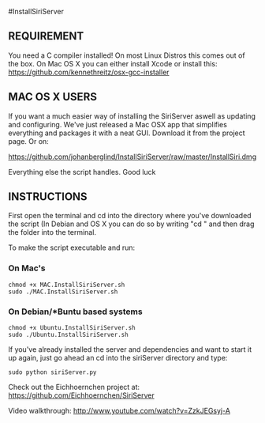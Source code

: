 #InstallSiriServer

## REQUIREMENT
You need a C compiler installed! On most Linux Distros this comes out of the box.
On Mac OS X you can either install Xcode or install this:
https://github.com/kennethreitz/osx-gcc-installer

## MAC OS X USERS

If you want a much easier way of installing the SiriServer aswell as updating and configuring. We've just released
a Mac OSX app that simplifies everything and packages it with a neat GUI. Download it from the project page. Or on:

https://github.com/johanberglind/InstallSiriServer/raw/master/InstallSiri.dmg

Everything else the script handles. Good luck

## INSTRUCTIONS

First open the terminal and cd into the directory where you've downloaded
the script (In Debian and OS X you can do so by writing "cd " and then
drag the folder into the terminal.

To make the script executable and run:

### On Mac's

    chmod +x MAC.InstallSiriServer.sh
    sudo ./MAC.InstallSiriServer.sh

### On Debian/*Buntu based systems

    chmod +x Ubuntu.InstallSiriServer.sh
    sudo ./Ubuntu.InstallSiriServer.sh
    


If you've already installed the server and dependencies and want to start it up
again, just go ahead an cd into the siriServer directory and type:

    sudo python siriServer.py

Check out the Eichhoernchen project at:
https://github.com/Eichhoernchen/SiriServer
 
Video walkthrough:
http://www.youtube.com/watch?v=ZzkJEGsyj-A

